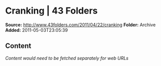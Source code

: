 # Cranking | 43 Folders

**Source:** http://www.43folders.com/2011/04/22/cranking
**Folder:** Archive
**Added:** 2011-05-03T23:05:39




## Content
*Content would need to be fetched separately for web URLs*
